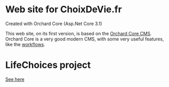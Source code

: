 # Web site for ChoixDeVie.fr
Created with Orchard Core (Asp.Net Core 3.1)

This web site, on its first version, is based on the [Orchard Core CMS](https://github.com/OrchardCMS/OrchardCore).
Orchard Core is a very good modern CMS, with some very useful features, like the [workflows](https://docs.orchardcore.net/en/dev/docs/reference/modules/Workflows).

# LifeChoices project
[See here](https://github.com/devlabalsace/LifeChoices) 

